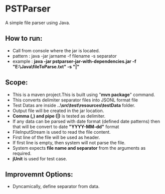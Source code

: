 # PSTParser

A simple file parser using Java.

## How to run:
-  Call from console where the jar is located.
-  pattern : java -jar jarname -f filename -s separator
-  example : **java -jar pstparser-jar-with-dependencies.jar -f "E:\\Java\\fileToParse.txt" -s "|"**

## Scope:
- This is a maven project.This is built using "**mvn package**" command.
- This converts delimiter separator files into JSONL format file
- Test Datas are inside **..\src\test\resources\testData** folder.
- Output file will be created in the jar location.
- **Comma (,) and pipe (|)** is tested as delimiter.
- If any data can be parsed with date format (defined date patterns) then that will be convert to date **"YYYY-MM-dd"** format
- FileInputStream is used to read the file content.
- First line of the file will be used as header.
- If first line is empty, then system will not parse the file.
- System expects **file name and separator** from the arguments as required. 
- **jUnit** is used for test case.

## Improvemnt Options:
- Dyncamically, define separator from data.
